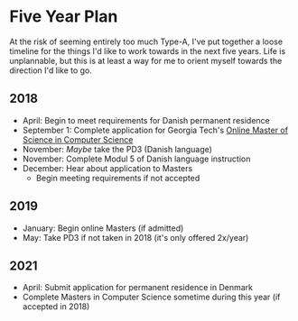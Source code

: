 # Five Year Plan

At the risk of seeming entirely too much Type-A, I've put together a loose timeline for the things I'd like to work towards in the next five years. Life is unplannable, but this is at least a way for me to orient myself towards the direction I'd like to go.

## 2018

* April: Begin to meet requirements for Danish permanent residence
* September 1: Complete application for Georgia Tech's [Online Master of Science in Computer Science](http://www.omscs.gatech.edu/)
* November: _Maybe_ take the PD3 (Danish language)
* November: Complete Modul 5 of Danish language instruction
* December: Hear about application to Masters
    - Begin meeting requirements if not accepted

## 2019

* January: Begin online Masters (if admitted)
* May: Take PD3 if not taken in 2018 (it's only offered 2x/year)

## 2021

* April: Submit application for permanent residence in Denmark
* Complete Masters in Computer Science sometime during this year (if accepted in 2018)